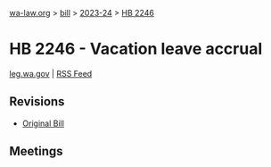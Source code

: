 [wa-law.org](/) > [bill](/bill/) > [2023-24](/bill/2023-24/) > [HB 2246](/bill/2023-24/hb/2246/)

# HB 2246 - Vacation leave accrual
[leg.wa.gov](https://app.leg.wa.gov/billsummary?BillNumber=2246&Year=2023&Initiative=false) | [RSS Feed](./rss.xml)

## Revisions
* [Original Bill](1/)

## Meetings
